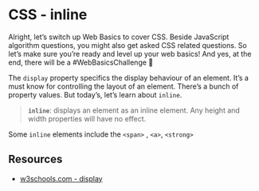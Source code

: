 # CSS - inline

Alright, let’s switch up Web Basics to cover CSS. Beside JavaScript algorithm questions, you might also get asked CSS related questions. So let’s make sure you’re ready and level up your web basics! And yes, at the end, there will be a #WebBasicsChallenge 📝

The `display` property specifics the display behaviour of an element. It’s a must know for controlling the layout of an element. There’s a bunch of property values. But today’s, let’s learn about `inline`.

> **`inline`**: displays an element as an inline element. Any height and width properties will have no effect.

Some `inline` elements include the `<span>` , `<a>`, `<strong>`

## Resources

- [w3schools.com - display](https://www.w3schools.com/CSSref/pr_class_display.asp)
